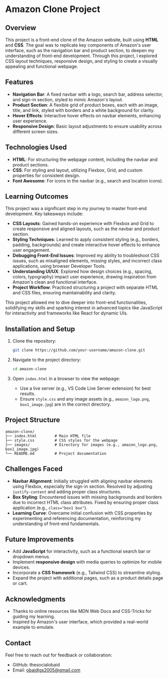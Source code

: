 # Amazon Clone Project

## Overview

This project is a front-end clone of the Amazon website, built using **HTML** and **CSS**. The goal was to replicate key components of Amazon's user interface, such as the navigation bar and product section, to deepen my understanding of front-end development. Through this project, I explored CSS layout techniques, responsive design, and styling to create a visually appealing and functional webpage.

## Features

- **Navigation Bar**: A fixed navbar with a logo, search bar, address selector, and sign-in section, styled to mimic Amazon's layout.
- **Product Section**: A flexible grid of product boxes, each with an image, title, and link, styled with borders and a white background for clarity.
- **Hover Effects**: Interactive hover effects on navbar elements, enhancing user experience.
- **Responsive Design**: Basic layout adjustments to ensure usability across different screen sizes.

## Technologies Used

- **HTML**: For structuring the webpage content, including the navbar and product sections.
- **CSS**: For styling and layout, utilizing Flexbox, Grid, and custom properties for consistent design.
- **Font Awesome**: For icons in the navbar (e.g., search and location icons).

## Learning Outcomes

This project was a significant step in my journey to master front-end development. Key takeaways include:

- **CSS Layouts**: Gained hands-on experience with Flexbox and Grid to create responsive and aligned layouts, such as the navbar and product section.
- **Styling Techniques**: Learned to apply consistent styling (e.g., borders, padding, backgrounds) and create interactive hover effects to enhance user engagement.
- **Debugging Front-End Issues**: Improved my ability to troubleshoot CSS issues, such as misaligned elements, missing styles, and incorrect class applications, using browser Developer Tools.
- **Understanding UI/UX**: Explored how design choices (e.g., spacing, colors, typography) impact user experience, drawing inspiration from Amazon's clean and functional interface.
- **Project Workflow**: Practiced structuring a project with separate HTML and CSS files, ensuring maintainability and clarity.

This project allowed me to dive deeper into front-end functionalities, solidifying my skills and sparking interest in advanced topics like JavaScript for interactivity and frameworks like React for dynamic UIs.

## Installation and Setup

1. Clone the repository:

   ```bash
   git clone https://github.com/your-username/amazon-clone.git
   ```
2. Navigate to the project directory:

   ```bash
   cd amazon-clone
   ```
3. Open `index.html` in a browser to view the webpage:
   - Use a live server (e.g., VS Code Live Server extension) for best results.
   - Ensure `style.css` and any image assets (e.g., `amazon_logo.png`, `box1_image.jpg`) are in the correct directory.

## Project Structure

```
amazon-clone/
├── index.html        # Main HTML file
├── style.css         # CSS styles for the webpage
├── images/           # Directory for images (e.g., amazon_logo.png, box1_image.jpg)
└── README.md         # Project documentation
```

## Challenges Faced

- **Navbar Alignment**: Initially struggled with aligning navbar elements using Flexbox, especially the sign-in section. Resolved by adjusting `justify-content` and adding proper class structures.
- **Box Styling**: Encountered issues with missing backgrounds and borders due to incorrect HTML class attributes. Fixed by ensuring proper class application (e.g., `class="box1 box"`).
- **Learning Curve**: Overcame initial confusion with CSS properties by experimenting and referencing documentation, reinforcing my understanding of front-end fundamentals.

## Future Improvements

- Add **JavaScript** for interactivity, such as a functional search bar or dropdown menus.
- Implement **responsive design** with media queries to optimize for mobile devices.
- Incorporate a **CSS framework** (e.g., Tailwind CSS) to streamline styling.
- Expand the project with additional pages, such as a product details page or cart.

## Acknowledgments

- Thanks to online resources like MDN Web Docs and CSS-Tricks for guiding my learning.
- Inspired by Amazon's user interface, which provided a real-world example to emulate.

## Contact

Feel free to reach out for feedback or collaboration:

- GitHub: thesocialobaid
- Email: obaidlgs2005@gmail.com